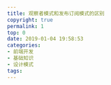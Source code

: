 ```yaml
---
title: 观察者模式和发布订阅模式的区别
copyright: true
permalink: 1
top: 0
date: 2019-01-04 19:58:53
categories:
- 前端开发
- 基础知识
- 设计模式
tags:
---
```

